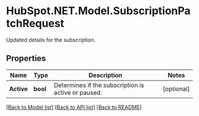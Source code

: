# HubSpot.NET.Model.SubscriptionPatchRequest
Updated details for the subscription.

## Properties

Name | Type | Description | Notes
------------ | ------------- | ------------- | -------------
**Active** | **bool** | Determines if the subscription is active or paused. | [optional] 

[[Back to Model list]](../README.md#documentation-for-models) [[Back to API list]](../README.md#documentation-for-api-endpoints) [[Back to README]](../README.md)


